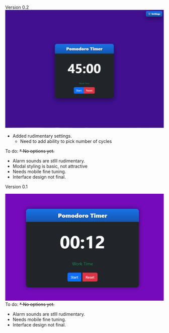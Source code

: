 Version 0.2
![Ver 0.2](https://raw.githubusercontent.com/KevanMacGee/HTML-Pom/refs/heads/main/screenshots/ScreenshotVer0_2.png)
* Added rudimentary settings.
  - Need to add ability to pick number of cycles
    
To do:
~~* No options yet.~~
* Alarm sounds are stlll rudimentary.
* Modal styling is basic, not attractive
* Needs mobile fine tuning.
* Interface design not final.

Version 0.1

![Ver 0.1](https://raw.githubusercontent.com/KevanMacGee/HTML-Pom/refs/heads/main/screenshots/ScreenshotVer0_1.png)
To do:
~~* No options yet.~~
* Alarm sounds are stlll rudimentary.
* Needs mobile fine tuning.
* Interface design not final.
